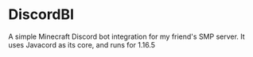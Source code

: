 # DiscordBI

A simple Minecraft Discord bot integration for my friend's SMP server.
It uses Javacord as its core, and runs for 1.16.5
